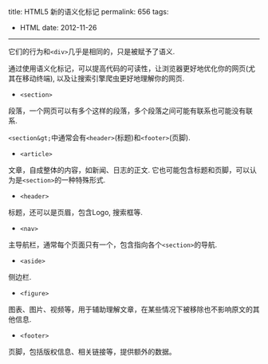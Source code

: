 title: HTML5 新的语义化标记
permalink: 656
tags:
  - HTML
date: 2012-11-26
---

它们的行为和`<div>`几乎是相同的，只是被赋予了语义.

通过使用语义化标记，可以提高代码的可读性，让浏览器更好地优化你的网页(尤其在移动终端), 以及让搜索引擎爬虫更好地理解你的网页.

*   `<section>`

段落，一个网页可以有多个这样的段落，多个段落之间可能有联系也可能没有联系.

`<section&gt;`中通常会有`<header>`(标题)和`<footer>`(页脚).

*   `<article>`

文章，自成整体的内容，如新闻、日志的正文. 它也可能包含标题和页脚，可以认为是`<section>`的一种特殊形式.

*   `<header>`

标题，还可以是页眉，包含Logo, 搜索框等.

*   `<nav>`

主导航栏，通常每个页面只有一个，包含指向各个`<section>`的导航.

*   `<aside>`

侧边栏.

*   `<figure>`

图表、图片、视频等，用于辅助理解文章，在某些情况下被移除也不影响原文的其他信息.

*   `<footer>`

页脚，包括版权信息、相关链接等，提供额外的数据。
